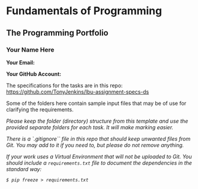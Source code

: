 # Fundamentals of Programming 

## The Programming Portfolio

### Your Name Here

**Your Email:**

**Your GitHub Account:**

The specifications for the tasks are in this repo: https://github.com/TonyJenkins/lbu-assignment-specs-ds

Some of the folders here contain sample input files that may be of use for clarifying the requirements.

_Please keep the folder (directory) structure from this template and use the provided separate folders for each task. It will 
make marking easier._

_There is a `.gitignore`` file in this repo that should keep unwanted files from Git. You may add to it if you need to, but
please do not remove anything._

_If your work uses a Virtual Environment that will *not* be uploaded to Git. You should include a ``requirements.txt``
file to document the dependencies in the standard way:_

_``$ pip freeze > requirements.txt``_
